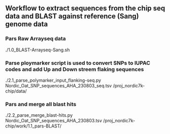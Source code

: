 

## Workflow to extract sequences from the chip seq data and BLAST against reference (Sang) genome data

### Pars Raw Arrayseq data 
./1.0_BLAST-Arrayseq-Sang.sh

### Parse ploymarker script is used to convert SNPs to IUPAC codes and add Up and Down streem flaking sequences
./2.1_parse_polymarker_input_flanking-seq.py Nordic_Oat_SNP_sequences_AHA_230803_seq.tsv /proj_nordic7k-chip/data/


### Pars and merge all blast hits
./2.2_parse_merge_blast-hits.py Nordic_Oat_SNP_sequences_AHA_230803.tsv /proj_nordic7k-chip/work/1.1_pars-BLAST/

